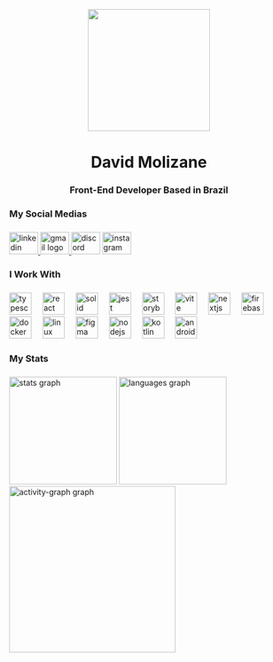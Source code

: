 <div align="center">
  <img height="220" src="https://avatars.githubusercontent.com/u/69636519?v=4"  />
</div>

###

<h1 align="center">David Molizane</h1>

###

<h3 align="center">Front-End Developer Based in Brazil</h3>

###

<h3 align="left">My Social Medias</h3>

###

<div align="left">
  <a href="https://www.linkedin.com/in/david-molizane-11a8751b3/" target="_blank">
    <img src="https://raw.githubusercontent.com/maurodesouza/profile-readme-generator/master/src/assets/icons/social/linkedin/default.svg" width="52" height="40" alt="linkedin logo"  />
  </a>
  <a href="dmolizane@gmail.com" target="_blank">
    <img src="https://raw.githubusercontent.com/maurodesouza/profile-readme-generator/master/src/assets/icons/social/gmail/default.svg" width="52" height="40" alt="gmail logo"  />
  </a>
  <img src="https://raw.githubusercontent.com/maurodesouza/profile-readme-generator/master/src/assets/icons/social/discord/default.svg" width="52" height="40" alt="discord logo"  />
  <a href="https://www.instagram.com/molizanee/" target="_blank">
    <img src="https://raw.githubusercontent.com/maurodesouza/profile-readme-generator/master/src/assets/icons/social/instagram/default.svg" width="52" height="40" alt="instagram logo"  />
  </a>
</div>

###

<h3 align="left">I Work With</h3>

###

<div align="left">
  <img src="https://skillicons.dev/icons?i=ts" height="40" alt="typescript logo"  />
  <img width="12" />
  <img src="https://skillicons.dev/icons?i=react" height="40" alt="react logo"  />
  <img width="12" />
  <img src="https://skillicons.dev/icons?i=solidjs" height="40" alt="solid logo"  />
  <img width="12" />
  <img src="https://cdn.jsdelivr.net/gh/devicons/devicon/icons/jest/jest-plain.svg" height="40" alt="jest logo"  />
  <img width="12" />
  <img src="https://cdn.jsdelivr.net/gh/devicons/devicon/icons/storybook/storybook-original.svg" height="40" alt="storybook logo"  />
  <img width="12" />
  <img src="https://skillicons.dev/icons?i=vite" height="40" alt="vite logo"  />
  <img width="12" />
  <img src="https://skillicons.dev/icons?i=nextjs" height="40" alt="nextjs logo"  />
  <img width="12" />
  <img src="https://skillicons.dev/icons?i=firebase" height="40" alt="firebase logo"  />
  <img width="12" />
  <img src="https://skillicons.dev/icons?i=docker" height="40" alt="docker logo"  />
  <img width="12" />
  <img src="https://skillicons.dev/icons?i=linux" height="40" alt="linux logo"  />
  <img width="12" />  
  <img src="https://skillicons.dev/icons?i=figma" height="40" alt="figma logo"  />
  <img width="12" />
  <img src="https://skillicons.dev/icons?i=nodejs" height="40" alt="nodejs logo"  />
  <img width="12" />
  <img src="https://skillicons.dev/icons?i=kotlin" height="40" alt="kotlin logo"  />
  <img width="12" />
  <img src="https://skillicons.dev/icons?i=androidstudio" height="40" alt="androidstudio logo"  />
</div>

###

<h3 align="left">My Stats</h3>

###

<div align="left">
  <img src="https://github-readme-stats.vercel.app/api?username=Molizanee&hide_title=false&hide_rank=false&show_icons=true&include_all_commits=true&count_private=true&disable_animations=false&theme=nord&locale=en&hide_border=true&order=1" height="194" alt="stats graph"  />
  <img src="https://github-readme-stats.vercel.app/api/top-langs?username=Molizanee&locale=en&hide_title=false&layout=compact&card_width=320&langs_count=6&theme=nord&hide_border=true&order=2" height="194" alt="languages graph"  />
  <img src="https://github-readme-activity-graph.vercel.app/graph?username=Molizanee&radius=9&theme=nord&area=true&order=5&hide_border=true" height="300" alt="activity-graph graph"  />
</div>

###
